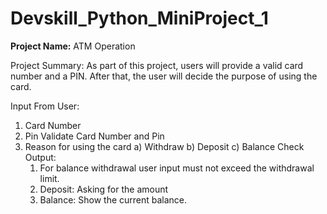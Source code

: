 # Devskill_Python_MiniProject_1

**Project Name:** ATM Operation

Project Summary: As part of this project, users will provide a valid card number and a PIN. After that, the user will decide the purpose of using the card.

Input From User:
1.  Card Number
2.  Pin
Validate Card Number and Pin
3. Reason for using the card
	a) Withdraw
	b) Deposit
	c) Balance Check
Output:
	1. For balance withdrawal user input must not exceed the withdrawal limit.
	2. Deposit: Asking for the amount
	3. Balance: Show the current balance.
